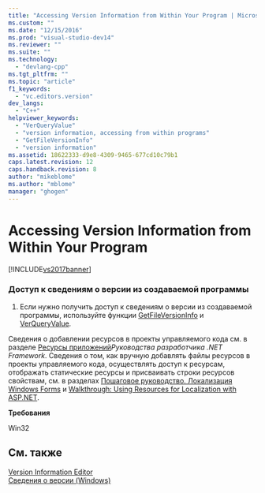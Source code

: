 ```yaml
---
title: "Accessing Version Information from Within Your Program | Microsoft Docs"
ms.custom: ""
ms.date: "12/15/2016"
ms.prod: "visual-studio-dev14"
ms.reviewer: ""
ms.suite: ""
ms.technology: 
  - "devlang-cpp"
ms.tgt_pltfrm: ""
ms.topic: "article"
f1_keywords: 
  - "vc.editors.version"
dev_langs: 
  - "C++"
helpviewer_keywords: 
  - "VerQueryValue"
  - "version information, accessing from within programs"
  - "GetFileVersionInfo"
  - "version information"
ms.assetid: 18622333-d9e8-4309-9465-677cd10c79b1
caps.latest.revision: 12
caps.handback.revision: 8
author: "mikeblome"
ms.author: "mblome"
manager: "ghogen"
---
```

# Accessing Version Information from Within Your Program
[!INCLUDE[vs2017banner](../assembler/inline/includes/vs2017banner.md)]

### Доступ к сведениям о версии из создаваемой программы  
  
1.  Если нужно получить доступ к сведениям о версии из создаваемой программы, используйте функции [GetFileVersionInfo](http://msdn.microsoft.com/library/windows/desktop/ms647003.aspx) и [VerQueryValue](http://msdn.microsoft.com/library/windows/desktop/ms647464.aspx).  
  
 Сведения о добавлении ресурсов в проекты управляемого кода см. в разделе [Ресурсы приложений](../Topic/Resources%20in%20Desktop%20Apps.md)*Руководства разработчика .NET Framework*. Сведения о том, как вручную добавлять файлы ресурсов в проекты управляемого кода, осуществлять доступ к ресурсам, отображать статические ресурсы и присваивать строки ресурсов свойствам, см. в разделах [Пошаговое руководство. Локализация Windows Forms](http://msdn.microsoft.com/ru-ru/9a96220d-a19b-4de0-9f48-01e5d82679e5) и [Walkthrough: Using Resources for Localization with ASP.NET](../Topic/Walkthrough:%20Using%20Resources%20for%20Localization%20with%20ASP.NET.md).  
  
 **Требования**  
  
 Win32  
  
## См. также  
 [Version Information Editor](../mfc/version-information-editor.md)   
 [Сведения о версии \(Windows\)](https://msdn.microsoft.com/library/windows/desktop/ms646981.aspx)